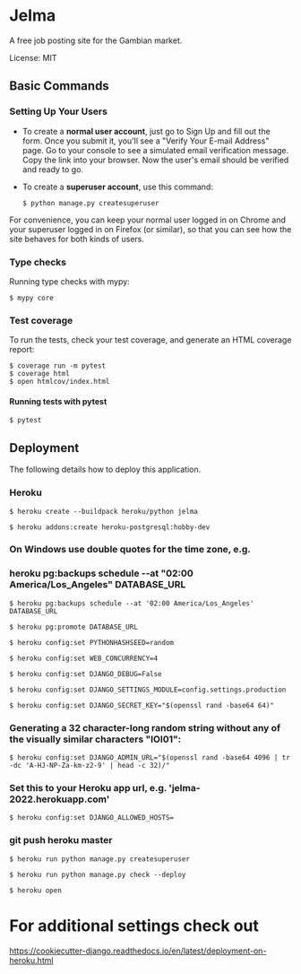 # Jelma

A free job posting site for the Gambian market.


License: MIT


## Basic Commands

### Setting Up Your Users

-   To create a **normal user account**, just go to Sign Up and fill out the form. Once you submit it, you'll see a "Verify Your E-mail Address" page. Go to your console to see a simulated email verification message. Copy the link into your browser. Now the user's email should be verified and ready to go.

-   To create a **superuser account**, use this command:

        $ python manage.py createsuperuser

For convenience, you can keep your normal user logged in on Chrome and your superuser logged in on Firefox (or similar), so that you can see how the site behaves for both kinds of users.

### Type checks

Running type checks with mypy:

    $ mypy core

### Test coverage

To run the tests, check your test coverage, and generate an HTML coverage report:

    $ coverage run -m pytest
    $ coverage html
    $ open htmlcov/index.html

#### Running tests with pytest

    $ pytest


## Deployment

The following details how to deploy this application.

### Heroku

    $ heroku create --buildpack heroku/python jelma

    $ heroku addons:create heroku-postgresql:hobby-dev

### On Windows use double quotes for the time zone, e.g.
### heroku pg:backups schedule --at "02:00 America/Los_Angeles" DATABASE_URL
    $ heroku pg:backups schedule --at '02:00 America/Los_Angeles' DATABASE_URL

    $ heroku pg:promote DATABASE_URL

    $ heroku config:set PYTHONHASHSEED=random

    $ heroku config:set WEB_CONCURRENCY=4

    $ heroku config:set DJANGO_DEBUG=False

    $ heroku config:set DJANGO_SETTINGS_MODULE=config.settings.production

    $ heroku config:set DJANGO_SECRET_KEY="$(openssl rand -base64 64)"

### Generating a 32 character-long random string without any of the visually similar characters "IOl01":
    $ heroku config:set DJANGO_ADMIN_URL="$(openssl rand -base64 4096 | tr -dc 'A-HJ-NP-Za-km-z2-9' | head -c 32)/"

### Set this to your Heroku app url, e.g. 'jelma-2022.herokuapp.com'
    $ heroku config:set DJANGO_ALLOWED_HOSTS=

### git push heroku master

    $ heroku run python manage.py createsuperuser

    $ heroku run python manage.py check --deploy

    $ heroku open

# For additional settings check out
https://cookiecutter-django.readthedocs.io/en/latest/deployment-on-heroku.html